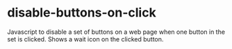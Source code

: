 # disable-buttons-on-click
Javascript to disable a set of buttons on a web page when one button in the set is clicked.  Shows a wait icon on the clicked button.
